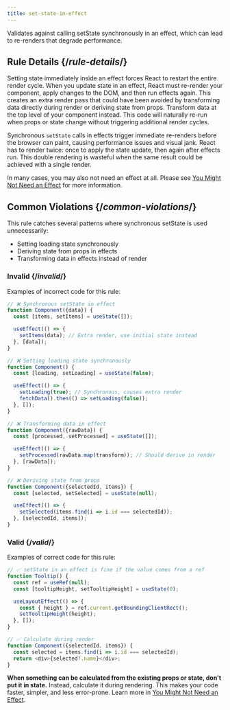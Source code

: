 ```yaml
---
title: set-state-in-effect
---
```


<Intro>

Validates against calling setState synchronously in an effect, which can lead to re-renders that degrade performance.

</Intro>

## Rule Details {/*rule-details*/}

Setting state immediately inside an effect forces React to restart the entire render cycle. When you update state in an effect, React must re-render your component, apply changes to the DOM, and then run effects again. This creates an extra render pass that could have been avoided by transforming data directly during render or deriving state from props. Transform data at the top level of your component instead. This code will naturally re-run when props or state change without triggering additional render cycles.

Synchronous `setState` calls in effects trigger immediate re-renders before the browser can paint, causing performance issues and visual jank. React has to render twice: once to apply the state update, then again after effects run. This double rendering is wasteful when the same result could be achieved with a single render.

In many cases, you may also not need an effect at all. Please see [You Might Not Need an Effect](/learn/you-might-not-need-an-effect) for more information.

## Common Violations {/*common-violations*/}

This rule catches several patterns where synchronous setState is used unnecessarily:

- Setting loading state synchronously
- Deriving state from props in effects
- Transforming data in effects instead of render

### Invalid {/*invalid*/}

Examples of incorrect code for this rule:

```js
// ❌ Synchronous setState in effect
function Component({data}) {
  const [items, setItems] = useState([]);

  useEffect(() => {
    setItems(data); // Extra render, use initial state instead
  }, [data]);
}

// ❌ Setting loading state synchronously
function Component() {
  const [loading, setLoading] = useState(false);

  useEffect(() => {
    setLoading(true); // Synchronous, causes extra render
    fetchData().then(() => setLoading(false));
  }, []);
}

// ❌ Transforming data in effect
function Component({rawData}) {
  const [processed, setProcessed] = useState([]);

  useEffect(() => {
    setProcessed(rawData.map(transform)); // Should derive in render
  }, [rawData]);
}

// ❌ Deriving state from props
function Component({selectedId, items}) {
  const [selected, setSelected] = useState(null);

  useEffect(() => {
    setSelected(items.find(i => i.id === selectedId));
  }, [selectedId, items]);
}
```

### Valid {/*valid*/}

Examples of correct code for this rule:

```js
// ✅ setState in an effect is fine if the value comes from a ref
function Tooltip() {
  const ref = useRef(null);
  const [tooltipHeight, setTooltipHeight] = useState(0);

  useLayoutEffect(() => {
    const { height } = ref.current.getBoundingClientRect();
    setTooltipHeight(height);
  }, []);
}

// ✅ Calculate during render
function Component({selectedId, items}) {
  const selected = items.find(i => i.id === selectedId);
  return <div>{selected?.name}</div>;
}
```

**When something can be calculated from the existing props or state, don't put it in state.** Instead, calculate it during rendering. This makes your code faster, simpler, and less error-prone. Learn more in [You Might Not Need an Effect](/learn/you-might-not-need-an-effect).
